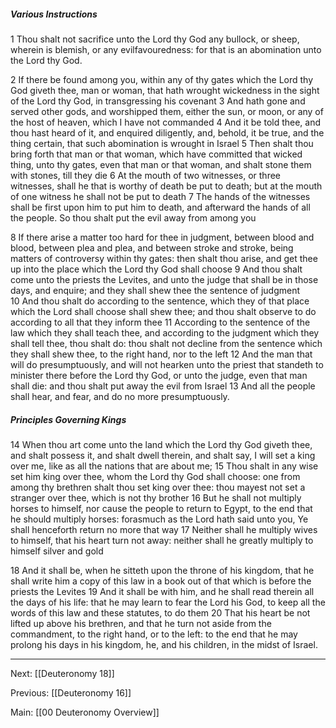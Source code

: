 ##### Various Instructions

1 Thou shalt not sacrifice unto the Lord thy God any bullock, or sheep, wherein is blemish, or any evilfavouredness: for that is an abomination unto the Lord thy God.

2 If there be found among you, within any of thy gates which the Lord thy God giveth thee, man or woman, that hath wrought wickedness in the sight of the Lord thy God, in transgressing his covenant 3 And hath gone and served other gods, and worshipped them, either the sun, or moon, or any of the host of heaven, which I have not commanded 4 And it be told thee, and thou hast heard of it, and enquired diligently, and, behold, it be true, and the thing certain, that such abomination is wrought in Israel 5 Then shalt thou bring forth that man or that woman, which have committed that wicked thing, unto thy gates, even that man or that woman, and shalt stone them with stones, till they die 6 At the mouth of two witnesses, or three witnesses, shall he that is worthy of death be put to death; but at the mouth of one witness he shall not be put to death 7 The hands of the witnesses shall be first upon him to put him to death, and afterward the hands of all the people. So thou shalt put the evil away from among you 

8 If there arise a matter too hard for thee in judgment, between blood and blood, between plea and plea, and between stroke and stroke, being matters of controversy within thy gates: then shalt thou arise, and get thee up into the place which the Lord thy God shall choose 9 And thou shalt come unto the priests the Levites, and unto the judge that shall be in those days, and enquire; and they shall shew thee the sentence of judgment 10 And thou shalt do according to the sentence, which they of that place which the Lord shall choose shall shew thee; and thou shalt observe to do according to all that they inform thee 11 According to the sentence of the law which they shall teach thee, and according to the judgment which they shall tell thee, thou shalt do: thou shalt not decline from the sentence which they shall shew thee, to the right hand, nor to the left 12 And the man that will do presumptuously, and will not hearken unto the priest that standeth to minister there before the Lord thy God, or unto the judge, even that man shall die: and thou shalt put away the evil from Israel 13 And all the people shall hear, and fear, and do no more presumptuously.

##### Principles Governing Kings

14 When thou art come unto the land which the Lord thy God giveth thee, and shalt possess it, and shalt dwell therein, and shalt say, I will set a king over me, like as all the nations that are about me; 15 Thou shalt in any wise set him king over thee, whom the Lord thy God shall choose: one from among thy brethren shalt thou set king over thee: thou mayest not set a stranger over thee, which is not thy brother 16 But he shall not multiply horses to himself, nor cause the people to return to Egypt, to the end that he should multiply horses: forasmuch as the Lord hath said unto you, Ye shall henceforth return no more that way 17 Neither shall he multiply wives to himself, that his heart turn not away: neither shall he greatly multiply to himself silver and gold 

18 And it shall be, when he sitteth upon the throne of his kingdom, that he shall write him a copy of this law in a book out of that which is before the priests the Levites 19 And it shall be with him, and he shall read therein all the days of his life: that he may learn to fear the Lord his God, to keep all the words of this law and these statutes, to do them 20 That his heart be not lifted up above his brethren, and that he turn not aside from the commandment, to the right hand, or to the left: to the end that he may prolong his days in his kingdom, he, and his children, in the midst of Israel.

---
Next: [[Deuteronomy 18]]

Previous: [[Deuteronomy 16]]

Main: [[00 Deuteronomy Overview]]